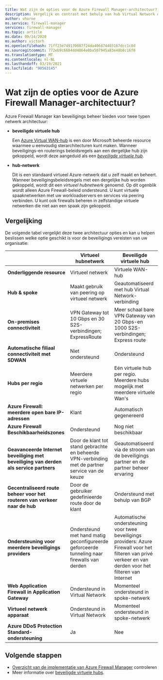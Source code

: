```yaml
---
title: Wat zijn de opties voor de Azure Firewall Manager-architectuur?
description: Vergelijk en contrast met behulp van hub Virtual Network of beveiligde virtuele hub-architecturen met Azure Firewall Manager.
author: vhorne
ms.service: firewall-manager
services: firewall-manager
ms.topic: article
ms.date: 09/14/2020
ms.author: victorh
ms.openlocfilehash: 71ff23e749139087f24da406474403167dcc1c0d
ms.sourcegitcommit: 772eb9c6684dd4864e0ba507945a83e48b8c16f0
ms.translationtype: MT
ms.contentlocale: nl-NL
ms.lasthandoff: 03/19/2021
ms.locfileid: "90563145"
---
```

# <a name="what-are-the-azure-firewall-manager-architecture-options"></a>Wat zijn de opties voor de Azure Firewall Manager-architectuur?

Azure Firewall Manager kan beveiligings beheer bieden voor twee typen netwerk architectuur:

- **beveiligde virtuele hub**

   Een [Azure Virtual WAN-hub](../virtual-wan/virtual-wan-about.md#resources) is een door Microsoft beheerde resource waarmee u eenvoudig sterarchitecturen kunt maken. Wanneer beveiligings-en routerings beleidsregels aan een dergelijke hub zijn gekoppeld, wordt deze aangeduid als een *[beveiligde virtuele hub](secured-virtual-hub.md)*. 
- **hub-netwerk**

   Dit is een standaard virtueel Azure-netwerk dat u zelf maakt en beheert. Wanneer beveiligingsbeleidsregels met een dergelijke hub worden gekoppeld, wordt dit een *virtueel hubnetwerk* genoemd. Op dit ogenblik wordt alleen Azure Firewall-beleid ondersteund. U kunt virtuele spaaknetwerken met uw workloadservers en services via peering verbinden. U kunt ook firewalls beheren in zelfstandige virtuele netwerken die niet aan een spaak zijn gekoppeld.

## <a name="comparison"></a>Vergelijking

De volgende tabel vergelijkt deze twee architectuur opties en kan u helpen beslissen welke optie geschikt is voor de beveiligings vereisten van uw organisatie:


|  |**Virtueel hubnetwerk**|**Beveiligde virtuele hub**  |
|---------|---------|---------|
|**Onderliggende resource**     |Virtueel netwerk|Virtuele WAN-hub|
|**Hub & spoke**     |Maakt gebruik van peering op virtueel netwerk|Geautomatiseerd met hub Virtual Network-verbinding|
|**On-premises connectiviteit**     |VPN Gateway tot 10 Gbps en 30 S2S-verbindingen; ExpressRoute|Meer schaal bare VPN Gateway van 20 Gbps-en 1000 S2S-verbindingen; Express route|
|**Automatische filiaal connectiviteit met SDWAN**      |Niet ondersteund|Ondersteund|
|**Hubs per regio**     |Meerdere virtuele netwerken per regio|Eén virtuele hub per regio. Meerdere hubs mogelijk met meerdere virtuele Wan's|
|**Azure Firewall: meerdere open bare IP-adressen**      |Klant|Automatisch gegenereerd|
|**Azure Firewall Beschikbaarheidszones**     |Ondersteund|Nog niet beschikbaar|
|**Geavanceerde Internet beveiliging met beveiliging van derden als service partners**     |Door de klant tot stand gebrachte en beheerde VPN-verbinding met de partner service van de keuze|Geautomatiseerd via de stroom van de beveiligings partner en de partner beheer ervaring|
|**Gecentraliseerd route beheer voor het routeren van verkeer naar de hub**     |Door de gebruiker gedefinieerde route door de klant|Ondersteund met behulp van BGP|
|**Ondersteuning voor meerdere beveiligings providers**|Ondersteund met hand matig geconfigureerde geforceerde tunneling naar firewalls van derden|Automatische ondersteuning voor twee beveiligings providers: Azure Firewall voor het filteren van privé verkeer en van derden voor het filteren van Internet|
|**Web Application Firewall in Application Gateway** |Ondersteund in Virtual Network|Momenteel ondersteund in spoke-netwerk|
|**Virtueel netwerk apparaat**|Ondersteund in Virtual Network|Momenteel ondersteund in spoke-netwerk|
|**Azure DDoS Protection Standard-ondersteuning**|Ja|Nee|

## <a name="next-steps"></a>Volgende stappen

- [Overzicht van de implementatie van Azure Firewall Manager](deployment-overview.md) controleren
- Meer informatie over [beveiligde virtuele hubs](secured-virtual-hub.md).